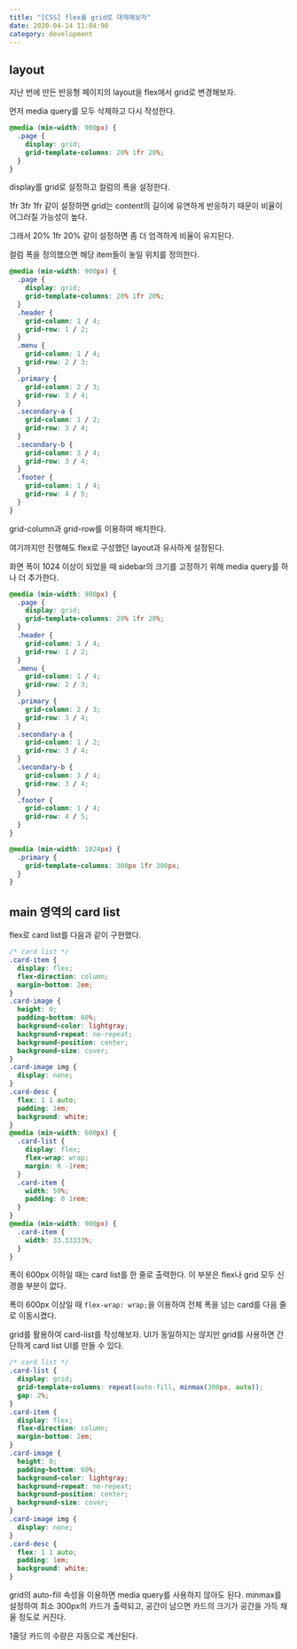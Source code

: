 ```yaml
---
title: "[CSS] flex를 grid로 대체해보자"
date: 2020-04-14 11:04:90
category: development
---
```


## layout

지난 번에 만든 반응형 페이지의 layout을 flex에서 grid로 변경해보자.

먼저 media query를 모두 삭제하고 다시 작성한다.

```css
@media (min-width: 900px) {
  .page {
    display: grid;
    grid-template-columns: 20% 1fr 20%;
  }
}
```

display를 grid로 설정하고 컬럼의 폭을 설정한다.

1fr 3fr 1fr 같이 설정하면 grid는 content의 길이에 유연하게 반응하기 때문이 비율이 어그러질 가능성이 높다.

그래서 20% 1fr 20% 같이 설정하면 좀 더 엄격하게 비율이 유지된다.

컬럼 폭을 정의했으면 해당 item들이 놓일 위치를 정의한다.

```css
@media (min-width: 900px) {
  .page {
    display: grid;
    grid-template-columns: 20% 1fr 20%;
  }
  .header {
    grid-column: 1 / 4;
    grid-row: 1 / 2;
  }
  .menu {
    grid-column: 1 / 4;
    grid-row: 2 / 3;
  }
  .primary {
    grid-column: 2 / 3;
    grid-row: 3 / 4;
  }
  .secondary-a {
    grid-column: 1 / 2;
    grid-row: 3 / 4;
  }
  .secondary-b {
    grid-column: 3 / 4;
    grid-row: 3 / 4;
  }
  .footer {
    grid-column: 1 / 4;
    grid-row: 4 / 5;
  }
}
```

grid-column과 grid-row를 이용하여 배치한다.

여기까지만 진행해도 flex로 구성했던 layout과 유사하게 설정된다.

화면 폭이 1024 이상이 되었을 때 sidebar의 크기를 고정하기 위해 media query를 하나 더 추가한다.

```css
@media (min-width: 900px) {
  .page {
    display: grid;
    grid-template-columns: 20% 1fr 20%;
  }
  .header {
    grid-column: 1 / 4;
    grid-row: 1 / 2;
  }
  .menu {
    grid-column: 1 / 4;
    grid-row: 2 / 3;
  }
  .primary {
    grid-column: 2 / 3;
    grid-row: 3 / 4;
  }
  .secondary-a {
    grid-column: 1 / 2;
    grid-row: 3 / 4;
  }
  .secondary-b {
    grid-column: 3 / 4;
    grid-row: 3 / 4;
  }
  .footer {
    grid-column: 1 / 4;
    grid-row: 4 / 5;
  }
}

@media (min-width: 1024px) {
  .primary {
    grid-template-columns: 300px 1fr 300px;
  }
}
```

## main 영역의 card list

flex로 card list를 다음과 같이 구현했다.

```css
/* card list */
.card-item {
  display: flex;
  flex-direction: column;
  margin-bottom: 2em;
}
.card-image {
  height: 0;
  padding-bottom: 60%;
  background-color: lightgray;
  background-repeat: no-repeat;
  background-position: center;
  background-size: cover;
}
.card-image img {
  display: none;
}
.card-desc {
  flex: 1 1 auto;
  padding: 1em;
  background: white;
}
@media (min-width: 600px) {
  .card-list {
    display: flex;
    flex-wrap: wrap;
    margin: 0 -1rem;
  }
  .card-item {
    width: 50%;
    padding: 0 1rem;
  }
}
@media (min-width: 900px) {
  .card-item {
    width: 33.33333%;
  }
}
```

폭이 600px 이하일 때는 card list를 한 줄로 출력한다. 이 부분은 flex나 grid 모두 신경쓸 부분이 없다.

폭이 600px 이상일 때 `flex-wrap: wrap;`을 이용하여 전체 폭을 넘는 card를 다음 줄로 이동시켰다.

grid를 활용하여 card-list를 작성해보자. UI가 동일하지는 않지만 grid를 사용하면 간단하게 card list UI를 만들 수 있다.

```css
/* card list */
.card-list {
  display: grid;
  grid-template-columns: repeat(auto-fill, minmax(300px, auto));
  gap: 2%;
}
.card-item {
  display: flex;
  flex-direction: column;
  margin-bottom: 2em;
}
.card-image {
  height: 0;
  padding-bottom: 60%;
  background-color: lightgray;
  background-repeat: no-repeat;
  background-position: center;
  background-size: cover;
}
.card-image img {
  display: none;
}
.card-desc {
  flex: 1 1 auto;
  padding: 1em;
  background: white;
}
```

grid의 auto-fill 속성을 이용하면 media query를 사용하지 않아도 된다. minmax를 설정하여 최소 300px의 카드가 출력되고, 공간이 남으면 카드의 크기가 공간을 가득 채울 정도로 커진다.

1줄당 카드의 수량은 자동으로 계산된다.
